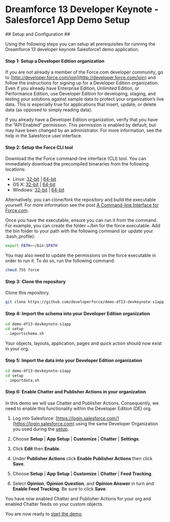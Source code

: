 # Dreamforce 13 Developer Keynote - Salesforce1 App Demo Setup #

<a name="setup-and-configuration" />
## Setup and Configuration ##

Using the following steps you can setup all prerequisites for running the Dreamforce 13 developer keynote Salesforce1 demo application.

#### Step 1: Setup a Developer Edition organization ####

If you are not already a member of the Force.com developer community, go to [http://developer.force.com/join](http://developer.force.com/join) and follow the instructions for signing up for a Developer Edition organization. Even if you already have Enterprise Edition, Unlimited Edition, or Performance Edition, use Developer Edition for developing, staging, and testing your solutions against sample data to protect your organization’s live data. This is especially true for applications that insert, update, or delete data (as opposed to simply reading data).

If you already have a Developer Edition organization, verify that you have the “API Enabled” permission. This permission is enabled by default, but may have been changed by an administrator. For more information, see the help in the Salesforce user interface.

#### Step 2: Setup the Force CLI tool ####

Download the the Force command-line interface (CLI) tool. You can immediately download the precompiled binararies from the following locations:

* Linux: [32-bit](https://godist.herokuapp.com/projects/heroku/force/releases/current/linux-386/force) | [64-bit](https://godist.herokuapp.com/projects/heroku/force/releases/current/linux-amd64/force)
* OS X: [32-bit](https://godist.herokuapp.com/projects/heroku/force/releases/current/darwin-386/force) | [64-bit](https://godist.herokuapp.com/projects/heroku/force/releases/current/darwin-amd64/force)
* Windows: [32-bit](https://godist.herokuapp.com/projects/heroku/force/releases/current/windows-386/force.exe) | [64-bit](https://godist.herokuapp.com/projects/heroku/force/releases/current/windows-amd64/force.exe)

Alternatively, you can clone/fork the repository and build the executable yourself. For more information see the post [A Command-line Interface for Force.com](http://www.wadewegner.com/2013/11/a-command-line-interface-for-forcecom/).

Once you have the executable, ensure you can run it from the command. For example, you can create the folder ~/bin for the force executable. Add the bin folder to your path with the following command (or update your .bash_profile):

````bash
export PATH=~/bin:$PATH
````

You may also need to update the permissions on the force executable in order to run it. To do so, run the following command:

````bash
chmod 755 force
````

#### Step 3: Clone the repository ####

Clone this repository.

````bash
git clone https://github.com/developerforce/demo-df13-devkeynote-s1app.git
````

#### Step 4: Import the schema into your Developer Edition organization ####

````bash
cd demo-df13-devkeynote-s1app
cd setup
. importschema.sh
````

Your objects, layouts, application, pages and quick action should now exist in your org.

#### Step 5: Import the data into your Developer Edition organization ####

````bash
cd demo-df13-devkeynote-s1app
cd setup
. importdata.sh
````

#### Step 6: Enable Chatter and Publisher Actions in your organization ####

In this demo we will use Chatter and Publisher Actions. Consequently, we need to enable this functionality within the Developer Edition (DE) org.

1. Log into Salesforce: [https://login.salesforce.com/](https://login.salesforce.com) using the same Developer Organization you used during the [setup]().

2. Choose **Setup** | **App Setup** | **Customize** | **Chatter** | **Settings**.

3. Click **Edit** then **Enable**.

4. Under **Publisher Actions** click **Enable Publisher Actions** then click **Save**.

5. Choose **Setup** | **App Setup** | **Customize** | **Chatter** | **Feed Tracking**.

6. Select **Opinion**, **Opinion Question**, and **Opinion Answer** in turn and **Enable Feed Tracking**. Be sure to click **Save**.

You have now enabled Chatter and Publisher Actions for your org and enabled Chatter feeds on your custom objects.

You are now ready to [start the demo](https://github.com/developerforce/demo-df13-devkeynote-s1app/blob/master/DEMO.md).

